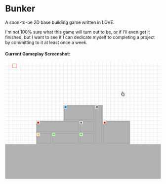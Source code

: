 # Bunker
A soon-to-be 2D base building game written in LÖVE.

I'm not 100% sure what this game will turn out to be, or if I'll even get it finished, but I want to see if I can dedicate myself to completing a project by committing to it at least once a week.

#### Current Gameplay Screenshot:
<p align="center">
  <img src="docs/Game_Screenshot_3.PNG"/>
</p>
